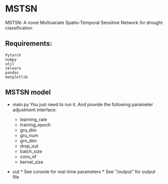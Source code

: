 # MSTSN
MSTSN: A novel Multivariate Spatio-Temporal Sensitive Network for drought classification

## Requirements:

	Pytorch
	numpy
	util
	sklearn
	pandas
	matplotlib


## MSTSN model

* main.py
	You just need to run it.
	And provide the following parameter adjustment interface:
	* learning_rate
	* training_epoch
	* gru_dim
	* gru_num
	* grn_dim
	* drop_out
	* batch_size
	* conv_nf
	* kernel_size

* out
	  * See console for real-time parameters
	  * See "/output" for output file 
